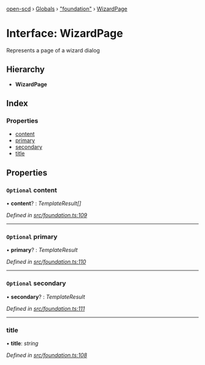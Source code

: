 [open-scd](../README.md) › [Globals](../globals.md) › ["foundation"](../modules/_foundation_.md) › [WizardPage](_foundation_.wizardpage.md)

# Interface: WizardPage

Represents a page of a wizard dialog

## Hierarchy

* **WizardPage**

## Index

### Properties

* [content](_foundation_.wizardpage.md#optional-content)
* [primary](_foundation_.wizardpage.md#optional-primary)
* [secondary](_foundation_.wizardpage.md#optional-secondary)
* [title](_foundation_.wizardpage.md#title)

## Properties

### `Optional` content

• **content**? : *TemplateResult[]*

*Defined in [src/foundation.ts:109](https://github.com/openscd/open-scd/blob/e0075da/src/foundation.ts#L109)*

___

### `Optional` primary

• **primary**? : *TemplateResult*

*Defined in [src/foundation.ts:110](https://github.com/openscd/open-scd/blob/e0075da/src/foundation.ts#L110)*

___

### `Optional` secondary

• **secondary**? : *TemplateResult*

*Defined in [src/foundation.ts:111](https://github.com/openscd/open-scd/blob/e0075da/src/foundation.ts#L111)*

___

###  title

• **title**: *string*

*Defined in [src/foundation.ts:108](https://github.com/openscd/open-scd/blob/e0075da/src/foundation.ts#L108)*
